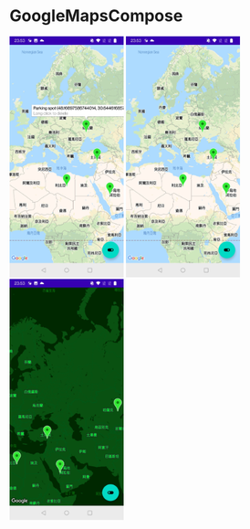 # GoogleMapsCompose
 
<p float="left">
    <img src="1.jpg" width="200">
    <img src="2.jpg" width="200">
    <img src="3.jpg" width="200">
</p>